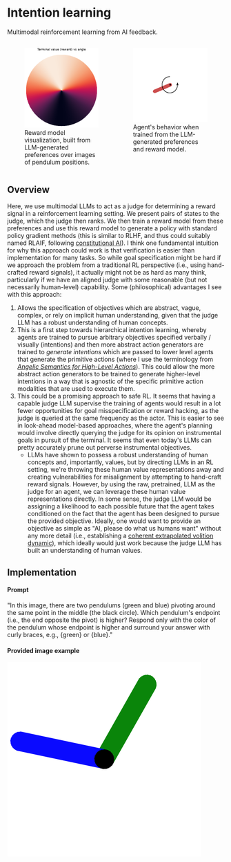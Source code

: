 # Intention learning

Multimodal reinforcement learning from AI feedback.

<div style="display: flex; justify-content: space-between;">
  <figure style="width: 50%;">
    <img src="data/images/terminal_model_visualization_e3359666.png" alt="Terminal model visualization" style="width: 100%;">
    <figcaption>Reward model visualization, built from LLM-generated preferences over images of pendulum positions.</figcaption>
  </figure>
  <figure style="width: 50%;">
    <img src="data/videos/episode_4.gif" alt="Animation" style="width: 100%;">
    <figcaption>Agent's behavior when trained from the LLM-generated preferences and reward model.</figcaption>
  </figure>
</div>

## Overview
Here, we use multimodal LLMs to act as a judge for determining a reward signal
in a reinforcement learning setting. We present pairs of states to the judge,
which the judge then ranks. We then train a reward model from these preferences
and use this reward model to generate a policy with standard policy gradient
methods (this is similar to RLHF, and thus could suitably named RLAIF, following
[constitutional AI](https://arxiv.org/pdf/2212.08073)). I think one fundamental
intuition for why this approach could work is that verification is easier than
implementation for many tasks. So while goal specification might be hard if we
approach the problem from a traditional RL perspective (i.e., using hand-crafted
reward signals), it actually might not be as hard as many think, particularly if
we have an aligned judge with some reasonable (but not necessarily human-level)
capability. Some (philosophical) advantages I see with this approach:
1. Allows the specification of objectives which are abstract, vague, complex, or
rely on implicit human understanding, given that the judge LLM has a robust
understanding of human concepts.
2. This is a first step towards hierarchical intention learning, whereby agents
are trained to pursue arbitrary objectives specified verbally / visually
(intentions) and then more abstract action generators are trained to *generate
intentions* which are passed to lower level agents that generate the primitive
actions (where I use the terminology from [*Angelic Semantics for High-Level
Actions*](https://people.eecs.berkeley.edu/~russell/papers/tr-hla-2007.pdf)).
This could allow the more abstract action generators to be trained to generate
higher-level intentions in a way that is agnostic of the specific primitive
action modalities that are used to execute them.  
3. This could be a promising approach to safe RL. It seems that having a capable
judge LLM supervise the training of agents would result in a lot fewer
opportunities for goal misspecification or reward hacking, as the judge is
queried at the same frequency as the actor. This is easier to see in look-ahead
model-based approaches, where the agent's planning would involve directly
querying the judge for its opinion on instrumental goals in pursuit of the
terminal. It seems that even today's LLMs can pretty accurately prune out
perverse instrumental objectives.
    - LLMs have shown to possess a robust understanding of human concepts and,
    importantly, values, but by directing LLMs in an RL setting, we're throwing
    these human value representations away and creating vulnerabilities for
    misalignment by attempting to hand-craft reward signals. However, by using
    the raw, pretrained, LLM as the judge for an agent, we can leverage these
    human value representations directly. In some sense, the judge LLM would be
    assigning a likelihood to each possible future that the agent takes
    conditioned on the fact that the agent has been designed to pursue the
    provided objective. Ideally, one would want to provide an objective as
    simple as "AI, please do what us humans want" without any more detail (i.e.,
    establishing a [coherent extrapolated volition
    dynamic](https://intelligence.org/files/CEV.pdf)), which ideally would just
    work because the judge LLM has built an understanding of human values.

## Implementation

#### Prompt
"In this image, there are two pendulums (green and blue) pivoting around the same
point in the middle (the black circle).  Which pendulum's endpoint (i.e., the
end opposite the pivot) is higher? Respond only with the color of the pendulum
whose endpoint is higher and surround your answer with curly braces, e.g.,
{green} or {blue}."

#### Provided image example
![Image example](data/images/original_image.png)

